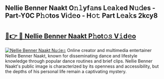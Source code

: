 ## Nellie Benner Naakt O𝚗𝚕yf𝚊ns L𝚎a𝚔ed N𝚞𝚍es - Part-Y0C P𝚑𝚘tos Vi𝚍𝚎o - H𝚘𝚝 Part L𝚎a𝚔s 2kcy8

# <h2><a href="http://kf19q23.oniu.top/?m=Nellie+Benner+Naakt">🔗👉 🔴 Nellie Benner Naakt P𝚑ot𝚘𝚜 V𝚒d𝚎o</a></h2>

[![Nellie Benner Naakt Nu𝚍e𝚜](https://i.imgur.com/0qMVB7G.gif)](http://kf19q23.oniu.top/?m=Nellie+Benner+Naakt)
Online creator and multimedia entertainer Nellie Benner Naakt, known for disseminating dance and lifestyle knowledge through popular dance routines and brief clips. Nellie Benner Naakt's public image is characterized by its openness and accessibility, but the depths of his personal life remain a captivating mystery.  
